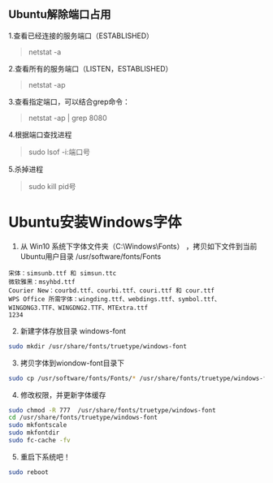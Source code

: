 ## Ubuntu解除端口占用

1.查看已经连接的服务端口（ESTABLISHED）

> netstat -a

2.查看所有的服务端口（LISTEN，ESTABLISHED）

> netstat -ap

3.查看指定端口，可以结合grep命令：

>  netstat -ap | grep 8080

4.根据端口查找进程

> sudo lsof -i:端口号

5.杀掉进程

> sudo kill pid号



# Ubuntu安装Windows字体

1. 从 Win10 系统下字体文件夹（C:\Windows\Fonts） ，拷贝如下文件到当前Ubuntu用户目录 /usr/software/fonts/Fonts

```
宋体：simsunb.ttf 和 simsun.ttc
微软雅黑：msyhbd.ttf
Courier New：courbd.ttf、courbi.ttf、couri.ttf 和 cour.ttf
WPS Office 所需字体：wingding.ttf、webdings.ttf、symbol.ttf、WINGDNG3.TTF、WINGDNG2.TTF、MTExtra.ttf
1234
```

2. 新建字体存放目录 windows-font

```bash
sudo mkdir /usr/share/fonts/truetype/windows-font
```

3. 拷贝字体到wiondow-font目录下

```bash
sudo cp /usr/software/fonts/Fonts/* /usr/share/fonts/truetype/windows-font
```

4. 修改权限，并更新字体缓存

```bash
sudo chmod -R 777  /usr/share/fonts/truetype/windows-font
cd /usr/share/fonts/truetype/windows-font
sudo mkfontscale
sudo mkfontdir
sudo fc-cache -fv
```

5. 重启下系统吧！

```bash
sudo reboot
```